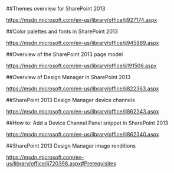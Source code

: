 ##Themes overview for SharePoint 2013

https://msdn.microsoft.com/en-us/library/office/jj927174.aspx

##Color palettes and fonts in SharePoint 2013

https://msdn.microsoft.com/en-us/library/office/jj945889.aspx

##Overview of the SharePoint 2013 page model

https://msdn.microsoft.com/en-us/library/office/jj191506.aspx

##Overview of Design Manager in SharePoint 2013

https://msdn.microsoft.com/en-us/library/office/jj822363.aspx

##SharePoint 2013 Design Manager device channels

https://msdn.microsoft.com/en-us/library/office/jj862343.aspx

##How to: Add a Device Channel Panel snippet in SharePoint 2013

https://msdn.microsoft.com/en-us/library/office/jj862340.aspx

##SharePoint 2013 Design Manager image renditions

https://msdn.microsoft.com/en-us/library/office/jj720398.aspx#Prerequisites


